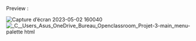 




Preview : 

![Capture d’écran 2023-05-02 160040](https://user-images.githubusercontent.com/101811614/235690030-db069ad2-6e7f-48f6-8a21-e5f5b43f4cbc.png)  ![_C__Users_Asus_OneDrive_Bureau_Openclassroom_Projet-3-main_menu-palette html](https://user-images.githubusercontent.com/101811614/235690262-47ab5681-b91c-4c8f-81ba-0ae3d150c4f5.png)



